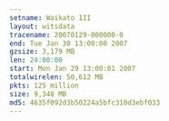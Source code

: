 ```yaml
---
setname: Waikato III
layout: witsdata
tracename: 20070129-000000-0
end: Tue Jan 30 13:00:00 2007
gzsize: 3,179 MB
len: 24:00:00
start: Mon Jan 29 13:00:01 2007
totalwirelen: 50,612 MB
pkts: 125 million
size: 9,348 MB
md5: 4635f092d3b50224a5bfc310d3ebf033
---
```

